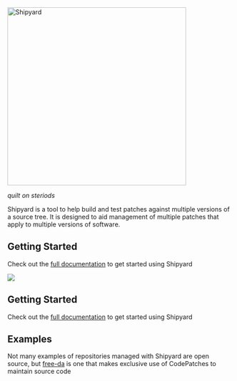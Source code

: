 <img src="logo.png" alt="Shipyard" width="400"/>  

_quilt on steriods_  


Shipyard is a tool to help build and test patches against multiple versions of a source tree. It is
designed to aid management of multiple patches that apply to multiple versions of software.

## Getting Started

Check out the [full documentation](https://nullmonk.github.io/Shipyard/) to get started using Shipyard

![](https://nullmonk.github.io/Shipyard/assets/svg/patch_demo.svg)

## Getting Started

Check out the [full documentation](https://nullmonk.github.io/Shipyard/) to get started using Shipyard

## Examples
Not many examples of repositories managed with Shipyard are open source, but [free-da](https://github.com/nullmonk/free-da) is one that makes exclusive use of
CodePatches to maintain source code
